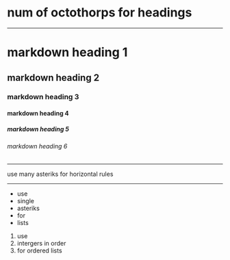 # num of octothorps for headings
***
# markdown heading 1
## markdown heading 2
### markdown heading 3
#### markdown heading 4
##### markdown heading 5
###### markdown heading 6
***
use many asteriks for horizontal rules
***
* use
* single
* asteriks
* for 
* lists

1. use
1. intergers in order
1. for ordered lists
